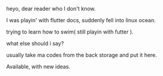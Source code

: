 heyo, dear reader who I don't know. 

I was playin' with flutter docs, suddenly fell into linux ocean. 

trying to learn how to swim( still playin with futter ).

what else should i say?

usually take ma codes from the back storage and put it here.

Available, with new ideas. 

<!---
RadG1t/RadG1t is a ✨ special ✨ repository because its `README.md` (this file) appears on your GitHub profile.
You can click the Preview link to take a look at your changes.
--->
